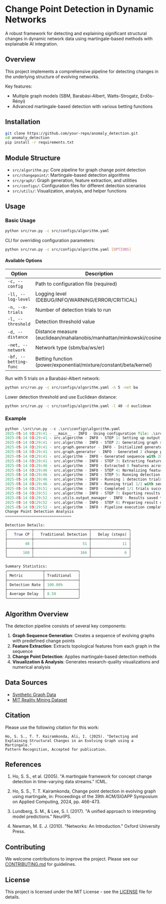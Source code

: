 # Change Point Detection in Dynamic Networks

A robust framework for detecting and explaining significant structural changes in dynamic network data using martingale-based methods with explainable AI integration.

## Overview

This project implements a comprehensive pipeline for detecting changes in the underlying structure of evolving networks.

Key features:
- Multiple graph models (SBM, Barabási-Albert, Watts-Strogatz, Erdős-Rényi)
- Advanced martingale-based detection with various betting functions

## Installation

```bash
git clone https://github.com/your-repo/anomaly_detection.git
cd anomaly_detection
pip install -r requirements.txt
```

## Module Structure

- `src/algorithm.py`: Core pipeline for graph change point detection
- `src/changepoint/`: Martingale-based detection algorithms
- `src/graph/`: Graph generation, feature extraction, and utilities
- `src/configs/`: Configuration files for different detection scenarios
- `src/utils/`: Visualization, analysis, and helper functions

## Usage

### Basic Usage

```bash
python src/run.py -c src/configs/algorithm.yaml
```

CLI for overriding configuration parameters:

```bash
python src/run.py -c src/configs/algorithm.yaml [OPTIONS]
```

#### Available Options

| Option | Description |
|--------|-------------|
| `-c, --config` | Path to configuration file (required) |
| `-ll, --log-level` | Logging level (DEBUG/INFO/WARNING/ERROR/CRITICAL) |
| `-n, --n-trials` | Number of detection trials to run |
| `-l, --threshold` | Detection threshold value |
| `-d, --distance` | Distance measure (euclidean/mahalanobis/manhattan/minkowski/cosine) |
| `-net, --network` | Network type (sbm/ba/ws/er) |
| `-bf, --betting-func` | Betting function (power/exponential/mixture/constant/beta/kernel) |

Run with 5 trials on a Barabási-Albert network:
```bash
python src/run.py -c src/configs/algorithm.yaml -n 5 -net ba
```

Lower detection threshold and use Euclidean distance:
```bash
python src/run.py -c src/configs/algorithm.yaml -l 40 -d euclidean
```

### Example 
```python
python .\src\run.py --c .\src\configs\algorithm.yaml
2025-05-14 03:29:41 - __main__ - INFO - Using configuration file: .\src\configs\algorithm.yaml
2025-05-14 03:29:41 - src.algorithm - INFO - STEP 1: Setting up output directory
2025-05-14 03:29:41 - src.algorithm - INFO - STEP 2: Generating graph sequence
2025-05-14 03:29:41 - src.graph.generator - INFO - Initialized generator for sbm model
2025-05-14 03:29:41 - src.graph.generator - INFO - Generated 2 change points at: [40, 160]
2025-05-14 03:29:41 - src.algorithm - INFO - Generated sequence with 200 graphs and 2 change points at: [40, 160]
2025-05-14 03:29:41 - src.algorithm - INFO - STEP 3: Extracting features
2025-05-14 03:29:46 - src.algorithm - INFO - Extracted 8 features across 200 timesteps
2025-05-14 03:29:46 - src.algorithm - INFO - STEP 4: Normalizing features
2025-05-14 03:29:46 - src.algorithm - INFO - STEP 5: Running detection trials
2025-05-14 03:29:46 - src.algorithm - INFO - Running 1 detection trials with varying algorithm seeds
2025-05-14 03:29:46 - src.algorithm - INFO - Running trial 1/1 with seed 1608637542
2025-05-14 03:29:51 - src.algorithm - INFO - Completed 1/1 trials successfully
2025-05-14 03:29:51 - src.algorithm - INFO - STEP 7: Exporting results to CSV
2025-05-14 03:29:52 - src.utils.output_manager - INFO - Results saved to results\sbm_mahalanobis_mixture_20250514_032941\detection_results.xlsx
2025-05-14 03:29:52 - src.algorithm - INFO - STEP 8: Preparing result data
2025-05-14 03:29:52 - src.algorithm - INFO - Pipeline execution completed successfully
Change Point Detection Analysis
==============================

Detection Details:
╭───────────┬─────────────────────────┬─────────────────╮
│   True CP │   Traditional Detection │   Delay (steps) │
├───────────┼─────────────────────────┼─────────────────┤
│        40 │                      51 │              11 │
├───────────┼─────────────────────────┼─────────────────┤
│       160 │                     166 │               6 │
╰───────────┴─────────────────────────┴─────────────────╯

Summary Statistics:
╭────────────────┬───────────────╮
│ Metric         │ Traditional   │
├────────────────┼───────────────┤
│ Detection Rate │ 100.00%       │
├────────────────┼───────────────┤
│ Average Delay  │ 8.50          │
╰────────────────┴───────────────╯
```

## Algorithm Overview

The detection pipeline consists of several key components:

1. **Graph Sequence Generation**: Creates a sequence of evolving graphs with predefined change points
2. **Feature Extraction**: Extracts topological features from each graph in the sequence
4. **Change Point Detection**: Applies martingale-based detection methods
5. **Visualization & Analysis**: Generates research-quality visualizations and numerical analysis

## Data Sources

- [Synthetic Graph Data](src/config/synthetic_data_config.yaml)
- [MIT Reality Mining Dataset](https://realitycommons.media.mit.edu/realitymining.html)

## Citation

Please use the following citation for this work:

```
Ho, S. S., T. T. Kairamkonda, Ali, I. (2025). "Detecting and Explaining Structural Changes in an Evolving Graph using a Martingale." 
Pattern Recognition, Accepted for publication.
```

## References

1. Ho, S. S., et al. (2005). "A martingale framework for concept change detection in time-varying data streams." 
ICML.
2. Ho, S. S., T. T. Kairamkonda, Change point detection in evolving graph using martingale, in: Proceedings of the 39th ACM/SIGAPP Symposium on Applied Computing, 2024, pp. 466-473.

2. Lundberg, S. M., & Lee, S. I. (2017). "A unified approach to interpreting model predictions." NeurIPS.
3. Newman, M. E. J. (2010). "Networks: An Introduction." Oxford University Press.

## Contributing

We welcome contributions to improve the project. Please see our [CONTRIBUTING.md](CONTRIBUTING.md) for guidelines.

## License

This project is licensed under the MIT License - see the [LICENSE](LICENSE) file for details.